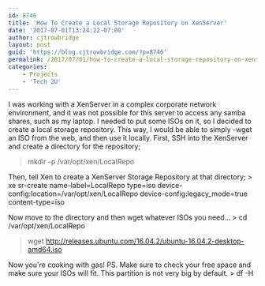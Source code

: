 ```yaml
---
id: 8746
title: 'How To Create a Local Storage Repository on XenServer'
date: '2017-07-01T13:24:22-07:00'
author: cjtrowbridge
layout: post
guid: 'https://blog.cjtrowbridge.com/?p=8746'
permalink: /2017/07/01/how-to-create-a-local-storage-repository-on-xenserver/
categories:
    - Projects
    - 'Tech 2U'
---
```


I was working with a XenServer in a complex corporate network environment, and it was not possible for this server to access any samba shares, such as my laptop. I needed to put some ISOs on it, so I decided to create a local storage repository. This way, I would be able to simply -wget an ISO from the web, and then use it locally. First, SSH into the XenServer and create a directory for the repository;

> mkdir -p /var/opt/xen/LocalRepo

Then, tell Xen to create a XenServer Storage Repository at that directory; > xe sr-create name-label=LocalRepo type=iso device-config:location=/var/opt/xen/LocalRepo device-config:legacy\_mode=true content-type=iso

Now move to the directory and then wget whatever ISOs you need... > cd /var/opt/xen/LocalRepo

> wget http://releases.ubuntu.com/16.04.2/ubuntu-16.04.2-desktop-amd64.iso

Now you're cooking with gas! PS. Make sure to check your free space and make sure your ISOs will fit. This partition is not very big by default. > df -H